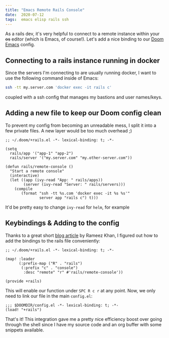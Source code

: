 ```yaml
---
title: "Emacs Remote Rails Console"
date:  2020-07-12
tags:  emacs elisp rails ssh
---
```


As a rails dev, it's very helpful to connect to a remote instance within your
~~os~~ editor (which is Emacs, of course!). Let's add a nice binding to our
[Doom Emacs](https://github.com/hlissner/doom-emacs) config.

## Connecting to a rails instance running in docker

Since the servers I'm connecting to are usually running docker, I want to use
the following command inside of Emacs:

```bash
ssh -tt my.server.com 'docker exec -it rails c'
```

coupled with a ssh config that manages my bastions and user names/keys.

## Adding a new file to keep our Doom config clean

To prevent my config from becoming an unreadable mess, I split it into a few
private files. A new layer would be too much overhead ;)

```elisp
;; ~/.doom/+rails.el -*- lexical-binding: t; -*-

(setq
  rails/app '("app-1" "app-2")
  rails/server '("my.server.com" "my.other-server.com"))

(defun rails/remote-console ()
  "Start a remote console"
  (interactive)
  (let ((app (ivy-read "App: " rails/apps))
        (server (ivy-read "Server: " rails/servers)))
    (compile
       (format "ssh -tt %s.com 'docker exec -it %s %s'"
               server app "rails c") t)))
```

It'd be pretty easy to change `ivy-read` for `helm`, for example

## Keybindings & Adding to the config

Thanks to a great short [blog
article](https://rameezkhan.me/adding-keybindings-to-doom-emacs/) by Rameez
Khan, I figured out how to add the bindings to the rails file conveniently:

```elisp
;; ~/.doom/+rails.el -*- lexical-binding: t; -*-

(map! :leader
      (:prefix-map ("R" . "rails")
       (:prefix "c" . "console")
        :desc "remote" "r" #'rails/remote-console'))
               
(provide +rails)
```

This will enable our function under `SPC R c r` at any point. Now, we only need
to link our file in the main `config.el`:

```elisp
;;; $DOOMDIR/config.el -*- lexical-binding: t; -*-
(load! "+rails")
```

That's it! This integration gave me a pretty nice efficiency boost over going
through the shell since I have my source code and an org buffer with some
snippets available.

